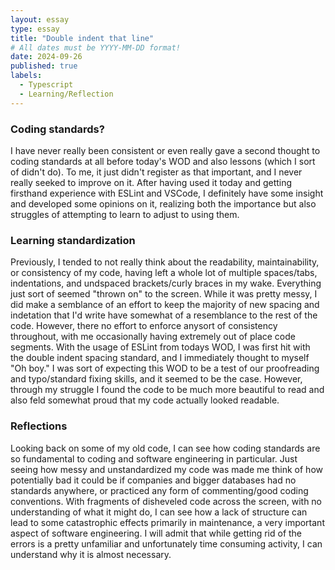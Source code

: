```yaml
---
layout: essay
type: essay
title: "Double indent that line"
# All dates must be YYYY-MM-DD format!
date: 2024-09-26
published: true
labels:
  - Typescript
  - Learning/Reflection
---
```


### Coding standards?
  I have never really been consistent or even really gave a second thought to coding standards at all before today's WOD and also lessons (which I sort of didn't do). To me, it just didn't register as that important, and I never really seeked to improve on it. After having used it today and getting firsthand experience with ESLint and VSCode, I definitely have some insight and developed some opinions on it, realizing both the importance
  but also struggles of attempting to learn to adjust to using them.

### Learning standardization
  Previously, I tended to not really think about the readability, maintainability, or consistency of my code, having left a whole lot of multiple spaces/tabs, indentations, and undspaced brackets/curly braces in my wake. Everything just sort of seemed "thrown on" to the screen. While it was pretty messy, I did make a semblance of an effort to keep the majority of new spacing and indetation that I'd write have 
  somewhat of a resemblance to the rest of the code. However, there no effort to enforce anysort of consistency throughout, with me occasionally having extremely out of place code segments. With the usage of ESLint from todays WOD, I was first hit with the double indent spacing standard, and I immediately thought to myself "Oh boy." I was sort of expecting this WOD to be a test of our proofreading and typo/standard
  fixing skills, and it seemed to be the case. However, through my struggle I found the code to be much more beautiful to read and also feld somewhat proud that my code actually looked readable.

### Reflections
  Looking back on some of my old code, I can see how coding standards are so fundamental to coding and software engineering in particular. Just seeing how messy and unstandardized my code was made me think of how potentially bad it could be if companies and bigger databases had no standards anywhere, or practiced any form of commenting/good coding conventions. With fragments of disheveled code across the screen, with no
  understanding of what it might do, I can see how a lack of structure can lead to some catastrophic effects primarily in maintenance, a very important aspect of software engineering. I will admit that while getting rid of the errors is a pretty unfamiliar and unfortunately time consuming activity, I can understand why it is almost necessary.




